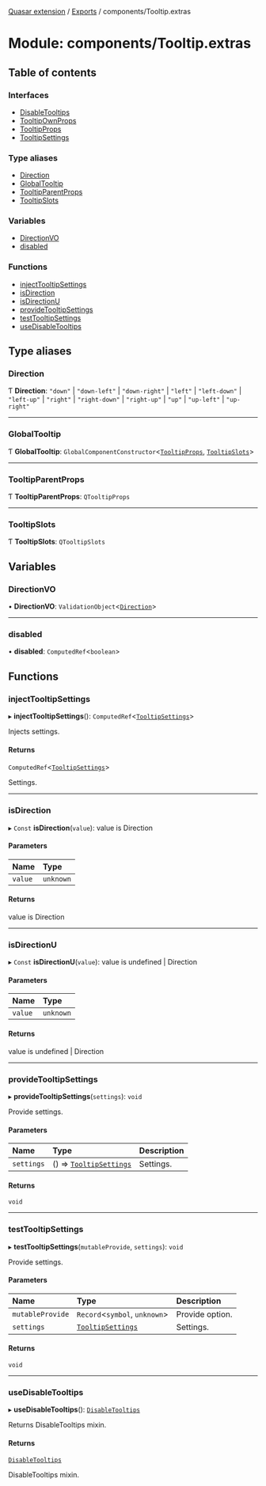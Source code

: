 [Quasar extension](../index.md) / [Exports](../modules.md) / components/Tooltip.extras

# Module: components/Tooltip.extras

## Table of contents

### Interfaces

- [DisableTooltips](../interfaces/components_Tooltip_extras.DisableTooltips.md)
- [TooltipOwnProps](../interfaces/components_Tooltip_extras.TooltipOwnProps.md)
- [TooltipProps](../interfaces/components_Tooltip_extras.TooltipProps.md)
- [TooltipSettings](../interfaces/components_Tooltip_extras.TooltipSettings.md)

### Type aliases

- [Direction](components_Tooltip_extras.md#direction)
- [GlobalTooltip](components_Tooltip_extras.md#globaltooltip)
- [TooltipParentProps](components_Tooltip_extras.md#tooltipparentprops)
- [TooltipSlots](components_Tooltip_extras.md#tooltipslots)

### Variables

- [DirectionVO](components_Tooltip_extras.md#directionvo)
- [disabled](components_Tooltip_extras.md#disabled)

### Functions

- [injectTooltipSettings](components_Tooltip_extras.md#injecttooltipsettings)
- [isDirection](components_Tooltip_extras.md#isdirection)
- [isDirectionU](components_Tooltip_extras.md#isdirectionu)
- [provideTooltipSettings](components_Tooltip_extras.md#providetooltipsettings)
- [testTooltipSettings](components_Tooltip_extras.md#testtooltipsettings)
- [useDisableTooltips](components_Tooltip_extras.md#usedisabletooltips)

## Type aliases

### Direction

Ƭ **Direction**: ``"down"`` \| ``"down-left"`` \| ``"down-right"`` \| ``"left"`` \| ``"left-down"`` \| ``"left-up"`` \| ``"right"`` \| ``"right-down"`` \| ``"right-up"`` \| ``"up"`` \| ``"up-left"`` \| ``"up-right"``

___

### GlobalTooltip

Ƭ **GlobalTooltip**: `GlobalComponentConstructor`<[`TooltipProps`](../interfaces/components_Tooltip_extras.TooltipProps.md), [`TooltipSlots`](components_Tooltip_extras.md#tooltipslots)\>

___

### TooltipParentProps

Ƭ **TooltipParentProps**: `QTooltipProps`

___

### TooltipSlots

Ƭ **TooltipSlots**: `QTooltipSlots`

## Variables

### DirectionVO

• **DirectionVO**: `ValidationObject`<[`Direction`](components_Tooltip_extras.md#direction)\>

___

### disabled

• **disabled**: `ComputedRef`<`boolean`\>

## Functions

### injectTooltipSettings

▸ **injectTooltipSettings**(): `ComputedRef`<[`TooltipSettings`](../interfaces/components_Tooltip_extras.TooltipSettings.md)\>

Injects settings.

#### Returns

`ComputedRef`<[`TooltipSettings`](../interfaces/components_Tooltip_extras.TooltipSettings.md)\>

Settings.

___

### isDirection

▸ `Const` **isDirection**(`value`): value is Direction

#### Parameters

| Name | Type |
| :------ | :------ |
| `value` | `unknown` |

#### Returns

value is Direction

___

### isDirectionU

▸ `Const` **isDirectionU**(`value`): value is undefined \| Direction

#### Parameters

| Name | Type |
| :------ | :------ |
| `value` | `unknown` |

#### Returns

value is undefined \| Direction

___

### provideTooltipSettings

▸ **provideTooltipSettings**(`settings`): `void`

Provide settings.

#### Parameters

| Name | Type | Description |
| :------ | :------ | :------ |
| `settings` | () => [`TooltipSettings`](../interfaces/components_Tooltip_extras.TooltipSettings.md) | Settings. |

#### Returns

`void`

___

### testTooltipSettings

▸ **testTooltipSettings**(`mutableProvide`, `settings`): `void`

Provide settings.

#### Parameters

| Name | Type | Description |
| :------ | :------ | :------ |
| `mutableProvide` | `Record`<`symbol`, `unknown`\> | Provide option. |
| `settings` | [`TooltipSettings`](../interfaces/components_Tooltip_extras.TooltipSettings.md) | Settings. |

#### Returns

`void`

___

### useDisableTooltips

▸ **useDisableTooltips**(): [`DisableTooltips`](../interfaces/components_Tooltip_extras.DisableTooltips.md)

Returns DisableTooltips mixin.

#### Returns

[`DisableTooltips`](../interfaces/components_Tooltip_extras.DisableTooltips.md)

DisableTooltips mixin.
